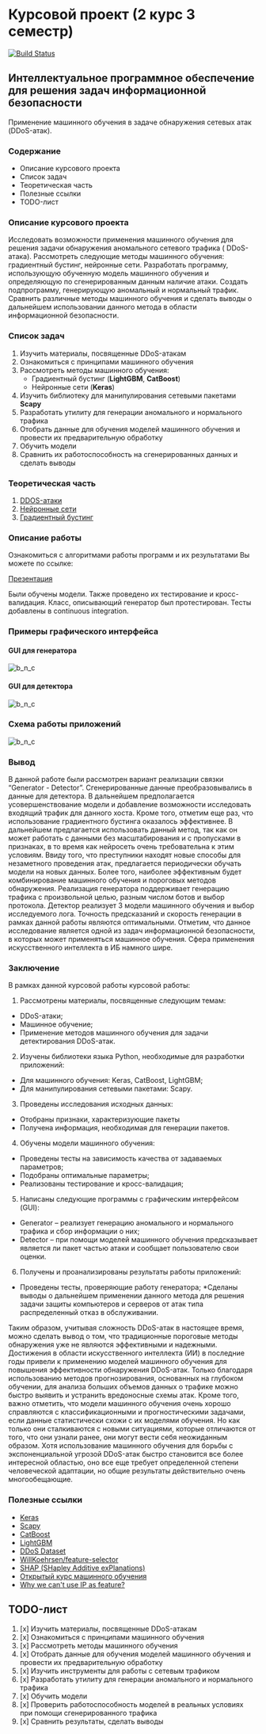# Курсовой проект (2 курс 3 семестр)

[![Build Status](https://travis-ci.com/Evgengrmit/course-project.svg?branch=master)](https://travis-ci.com/Evgengrmit/course-project)

## Интеллектуальное программное обеспечение для решения задач информационной безопасности

Применение машинного обучения в задаче обнаружения сетевых атак (DDoS-атак).

### Содержание

* Описание курсового проекта
* Список задач
* Теоретическая часть
* Полезные ссылки
* TODO-лист

### Описание курсового проекта

Исследовать возможности применения машинного обучения для решения задачи обнаружения аномального сетевого трафика (
DDoS-атака). Рассмотреть следующие методы машинного обучения: градиентный бустинг, нейронные сети. Разработать
программу, использующую обученную модель машинного обучения и определяющую по сгенерированным данным наличие атаки.
Создать подпрограмму, генерирующую аномальный и нормальный трафик. Сравнить различные методы машинного обучения и
сделать выводы о дальнейшем использовании данного метода в области информационной безопасности.

### Список задач

1. Изучить материалы, посвященные DDoS-атакам
2. Ознакомиться с принципами машинного обучения
3. Рассмотреть методы машинного обучения:
    * Градиентный бустинг (**LightGBM**, **CatBoost**)
    * Нейронные сети (**Keras**)
4. Изучить библиотеку для манипулирования сетевыми пакетами **Scapy**
5. Разработать утилиту для генерации аномального и нормального трафика
6. Отобрать данные для обучения моделей машинного обучения и провести их предварительную обработку
7. Обучить модели
8. Сравнить их работоспособность на сгенерированных данных и сделать выводы

### Теоретическая часть

1. [DDOS-атаки](https://github.com/Evgengrmit/course-project/blob/master/theory/DoS_%26_DDoS.md)
2. [Нейронные сети](https://github.com/Evgengrmit/course-project/blob/master/theory/artificial_neural_networks.md)
3. [Градиентный бустинг](https://github.com/Evgengrmit/course-project/blob/master/theory/boosting.md)

### Описание работы

Ознакомиться с алгоритмами работы программ и их результатами Вы можете по ссылке:

[Презентация](https://slides.com/evgengrmit/course)

Были обучены модели. Также проведено их тестирование и кросс-валидация. Класс, описывающий генератор был протестирован.
Тесты добавлены в continuous integration.

### Примеры графического интерфейса

#### GUI для генератора

![b_n_c](theory/images/Main%20README%20images/gen.png)

#### GUI для детектора

![b_n_c](theory/images/Main%20README%20images/det.png)

### Схема работы приложений

![b_n_c](theory/images/Main%20README%20images/scheme.png)

### Вывод

В данной работе были рассмотрен вариант реализации связки “Generator - Detector”. Сгенерированные данные
преобразовывались в данные для детектора. В дальнейшем предполагается усовершенствование модели и добавление возможности
исследовать входящий трафик для данного хоста. Кроме того, отметим еще раз, что использование градиентного бустинга
оказалось эффективнее. В дальнейшем предлагается использовать данный метод, так как он может работать с данными без
масштабирования и с пропусками в признаках, в то время как нейросеть очень требовательна к этим условиям. Ввиду того,
что преступники находят новые способы для незаметного проведения атак, предлагается периодически обучать модели на новых
данных. Более того, наиболее эффективным будет комбинирование машинного обучения и пороговых методов обнаружения.
Реализация генератора поддерживает генерацию трафика с произвольной целью, разным числом ботов и выбор протокола.
Детектор реализует 3 модели машинного обучения и выбор исследуемого лога. Точность предсказаний и скорость генерации в
рамках данной работы являются оптимальными. Отметим, что данное исследование является одной из задач информационной
безопасности, в которых может применяться машинное обучения. Сфера применения искусственного интеллекта в ИБ намного
шире.

### Заключение

В рамках данной курсовой работы курсовой работы:

1. Рассмотрены материалы, посвященные следующим темам:

* DDoS-атаки;
* Машинное обучение;
* Применение методов машинного обучения для задачи детектирования DDoS-атак.

2. Изучены библиотеки языка Python, необходимые для разработки приложений:

* Для машинного обучения: Keras, CatBoost, LightGBM;
* Для манипулирования сетевыми пакетами: Scapy.

3. Проведены исследования исходных данных:

* Отобраны признаки, характеризующие пакеты
* Получена информация, необходимая для генерации пакетов.

4. Обучены модели машинного обучения:

* Проведены тесты на зависимость качества от задаваемых параметров;
* Подобраны оптимальные параметры;
* Реализованы тестирование и кросс-валидация;

5. Написаны следующие программы с графическим интерфейсом (GUI):

* Generator – реализует генерацию аномального и нормального трафика и сбор информации о них;
* Detector – при помощи моделей машинного обучения предсказывает является ли пакет частью атаки и сообщает пользователю
  свои оценки.

6. Получены и проанализированы результаты работы приложений:

* Проведены тесты, проверяющие работу генератора;
  *Сделаны выводы о дальнейшем применении данного метода для решения задачи защиты компьютеров и серверов от атак типа
  распределенный отказ в обслуживании.

Таким образом, учитывая сложность DDoS-атак в настоящее время, можно сделать вывод о том, что традиционные пороговые
методы обнаружения уже не являются эффективными и надежными. Достижения в области искусственного интеллекта (ИИ) в
последние годы привели к применению моделей машинного обучения для повышения эффективности обнаружения DDoS-атак. Только
благодаря использованию методов прогнозирования, основанных на глубоком обучении, для анализа больших объемов данных о
трафике можно быстро выявить и устранить вредоносные схемы атак. Кроме того, важно отметить, что модели машинного
обучения очень хорошо справляются с классификационными и прогностическими задачами, если данные статистически схожи с их
моделями обучения. Но как только они сталкиваются с новыми ситуациями, которые отличаются от того, что они узнали ранее,
они могут вести себя неожиданным образом. Хотя использование машинного обучения для борьбы с экспоненциальной угрозой
DDoS-атак быстро становится все более интересной областью, оно все еще требует определенной степени человеческой
адаптации, но общие результаты действительно очень многообещающие.

### Полезные ссылки

* [Keras](https://keras.io)
* [Scapy](https://scapy.net)
* [CatBoost](https://catboost.ai)
* [LightGBM](https://lightgbm.readthedocs.io/en/latest/)
* [DDoS Dataset](https://www.kaggle.com/devendra416/ddos-datasets)
* [WillKoehrsen/feature-selector](https://github.com/WillKoehrsen/feature-selector)
* [SHAP (SHapley Additive exPlanations)](https://github.com/slundberg/shap)
* [Открытый курс машинного обучения](https://habr.com/ru/company/ods/blog/322626/)
* [Why we can't use IP as feature?](https://www.researchgate.net/publication/309467794_A_study_on_efficient_detection_of_network-based_IP_spoofing_DDoS_and_malware-infected_Systems)

## TODO-лист

1. [x] Изучить материалы, посвященные DDoS-атакам
2. [x] Ознакомиться с принципами машинного обучения
3. [x] Рассмотреть методы машинного обучения
4. [x] Отобрать данные для обучения моделей машинного обучения и провести их предварительную обработку
5. [x] Изучить инструменты для работы с сетевым трафиком
6. [x] Разработать утилиту для генерации аномального и нормального трафика
7. [x] Обучить модели
8. [x] Проверить работоспособность моделей в реальных условиях при помощи сгенерированного трафика
9. [x] Сравнить результаты, сделать выводы
